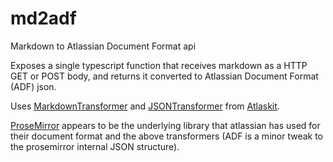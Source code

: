 # md2adf
Markdown to Atlassian Document Format api

Exposes a single typescript function that receives markdown as a HTTP GET or POST body, and returns it converted to Atlassian Document Format (ADF) json.

Uses [MarkdownTransformer](https://atlaskit.atlassian.com/packages/editor/editor-markdown-transformer) and [JSONTransformer](https://atlaskit.atlassian.com/packages/editor/editor-json-transformer) from [Atlaskit](https://atlaskit.atlassian.com/).

[ProseMirror](https://prosemirror.net/) appears to be the underlying library that atlassian has used for their document format and the above transformers (ADF is a minor tweak to the prosemirror internal JSON structure).
